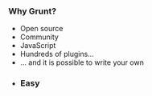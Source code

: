 <h3>Why Grunt?</h3>

<ul>
	<li>Open source</li>
	<li>Community</li>
    <li>JavaScript</li>
	<li>Hundreds of plugins...</li>
	<li>... and it is possible to write your own</li>
	<li class="extra-spacing"><h3>Easy</h3></li>	
</ul>
